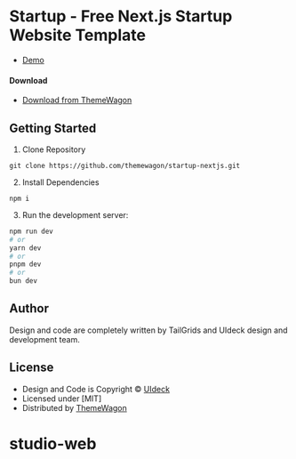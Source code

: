 # Startup - Free Next.js Startup Website Template

 - [Demo](https://themewagon.github.io/startup-nextjs/)

#### Download
 - [Download from ThemeWagon](https://themewagon.com/themes/startup-nextjs/)
 

## Getting Started

1. Clone Repository

```
git clone https://github.com/themewagon/startup-nextjs.git
```

2. Install Dependencies

```
npm i
```

3. Run the development server:

```bash
npm run dev
# or
yarn dev
# or
pnpm dev
# or
bun dev
```

## Author

Design and code are completely written by TailGrids and UIdeck design and development team.  


## License

 - Design and Code is Copyright &copy; [UIdeck](https://uideck.com/)
 - Licensed under [MIT]
 - Distributed by [ThemeWagon](https://themewagon.com)


# studio-web
